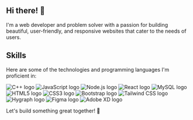 ## Hi there! 👋
I'm a web developer and problem solver with a passion for building beautiful, user-friendly, and responsive websites that cater to the needs of users.

## Skills
Here are some of the technologies and programming languages I'm proficient in:

<p align="start">
  <img src="https://img.shields.io/badge/-C++-00599C?logo=c%2B%2B&logoColor=white" alt="C++ logo" />
  <img src="https://img.shields.io/badge/-JavaScript-F7DF1E?logo=javascript&logoColor=white" alt="JavaScript logo" />
  <img src="https://img.shields.io/badge/-Node.js-339933?logo=node.js&logoColor=white" alt="Node.js logo" />
  <img src="https://img.shields.io/badge/-React-61DAFB?logo=react&logoColor=white" alt="React logo" />
  <img src="https://img.shields.io/badge/-MySQL-4479A1?logo=mysql&logoColor=white" alt="MySQL logo" />
  <img src="https://img.shields.io/badge/-HTML5-E34F26?logo=html5&logoColor=white" alt="HTML5 logo" />
  <img src="https://img.shields.io/badge/-CSS3-1572B6?logo=css3&logoColor=white" alt="CSS3 logo" />
  <img src="https://img.shields.io/badge/-Bootstrap-7952B3?logo=bootstrap&logoColor=white" alt="Bootstrap logo" />
  <img src="https://img.shields.io/badge/-Tailwind_CSS-38B2AC?logo=tailwind-css&logoColor=white" alt="Tailwind CSS logo" />
  <img src="https://img.shields.io/badge/-Hygraph-090909?logo=hygraph&logoColor=white" alt="Hygraph logo" />
  <img src="https://img.shields.io/badge/-Figma-F24E1E?logo=figma&logoColor=white" alt="Figma logo" />
  <img src="https://img.shields.io/badge/-Adobe_XD-FF61F6?logo=adobe-xd&logoColor=white" alt="Adobe XD logo" />
</p>

Let's build something great together! 🚀
